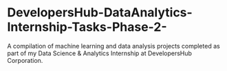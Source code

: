 # DevelopersHub-DataAnalytics-Internship-Tasks-Phase-2-
A compilation of machine learning and data analysis projects completed as part of my Data Science &amp; Analytics Internship at DevelopersHub Corporation.
